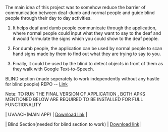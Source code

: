 The main idea of this project was to somehow reduce the barrier of communication between deaf-dumb and normal people and guide blind people through their day to day activities.

1. It helps deaf and dumb people communicate through the application, where normal people could input what they want to say to the deaf and it would formulate the signs which you could show to the deaf people.

2. For dumb people, the application can be used by normal people to scan hand signs made by them to find out what they are trying to say to you.

3. Finally, it could be used by the blind to detect objects in front of them as they walk with Google Text-to-Speech.

BLIND section (made seperately to work independently without any hastle for blind people) REPO -- [Link](https://github.com/DushyantSengupta/_Blind_)

Note:
TO RUN THE FINAL VERSION OF APPLICATION , BOTH APKS MENTIONED BELOW ARE REQUIRED TO BE INSTALLED FOR FULL FUNCTIONALITY

| UVAACH(MAIN APP) | [Download link](https://drive.google.com/file/d/1LmyqCtwk_IGmrxBAbvHK_HdtXUWiYRi1/view?usp=sharing) |

| Blind Section(needed for blind section to work) | [Download link](https://drive.google.com/file/d/1o7bYhfoXy86LMf42NcuFOVU8pWUT_Wzw/view?usp=sharing)|
